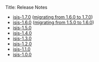 Title: Release Notes

- [isis-1.7.0](isis-1.7.0.html) ([migrating from 1.6.0 to 1.7.0](migrating-to-1.7.0.html))
- [isis-1.6.0](isis-1.6.0.html) ([migrating from 1.5.0 to 1.6.0](migrating-to-1.6.0.html))
- [isis-1.5.0](isis-1.5.0.html)
- [isis-1.4.0](isis-1.4.0.html)
- [isis-1.3.0](isis-1.3.0.html)
- [isis-1.2.0](isis-1.2.0.html)
- [isis-1.1.0](isis-1.1.0.html)
- [isis-1.0.0](isis-1.0.0.html)
